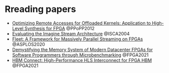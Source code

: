# Rreading papers

- [Optimizing Remote Accesses for Offloaded Kernels: Application to High-Level Synthesis for FPGA](06513573.md) @PPoPP2012
- [Evaluating the Imagine Stream Architecture](1028176.1006734.md) @ISCA2004
- [Fleet: A Framework for Massively Parallel Streaming on FPGAs](3373376.3378495.md) @ASPLOS2020
- [Demystifying the Memory System of Modern Datacenter FPGAs for Software Programmers through Microbenchmarking](c24-fpga2021-ubench.md) @FPGA2021
- [HBM Connect: High-Performance HLS Interconnect for FPGA HBM](fpga21_hbm_connect.md) @FPGA2021
